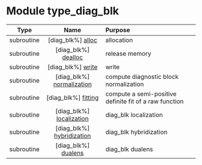 # Module type_diag_blk

| Type | Name | Purpose |
| :--: | :--: | :---------- |
| subroutine | [diag_blk%] [alloc](https://github.com/benjaminmenetrier/bump/tree/master/src/type_diag_blk.F90#L63) | allocation |
| subroutine | [diag_blk%] [dealloc](https://github.com/benjaminmenetrier/bump/tree/master/src/type_diag_blk.F90#L131) | release memory |
| subroutine | [diag_blk%] [write](https://github.com/benjaminmenetrier/bump/tree/master/src/type_diag_blk.F90#L154) | write |
| subroutine | [diag_blk%] [normalization](https://github.com/benjaminmenetrier/bump/tree/master/src/type_diag_blk.F90#L324) | compute diagnostic block normalization |
| subroutine | [diag_blk%] [fitting](https://github.com/benjaminmenetrier/bump/tree/master/src/type_diag_blk.F90#L391) | compute a semi-positive definite fit of a raw function |
| subroutine | [diag_blk%] [localization](https://github.com/benjaminmenetrier/bump/tree/master/src/type_diag_blk.F90#L651) | diag_blk localization |
| subroutine | [diag_blk%] [hybridization](https://github.com/benjaminmenetrier/bump/tree/master/src/type_diag_blk.F90#L696) | diag_blk hybridization |
| subroutine | [diag_blk%] [dualens](https://github.com/benjaminmenetrier/bump/tree/master/src/type_diag_blk.F90#L768) | diag_blk dualens |
